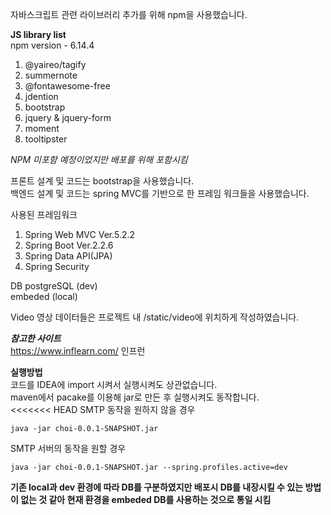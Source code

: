 자바스크립트 관련 라이브러리 추가를 위해 npm을 사용했습니다.<br>

**JS library list** <br>
npm version - 6.14.4 <br>
1. @yaireo/tagify<br>
2. summernote<br>
3. @fontawesome-free<br>
4. jdention<br>
5. bootstrap<br>
6. jquery & jquery-form<br>
7. moment<br>
8. tooltipster<br>

_NPM 미포함 예정이었지만 배포를 위해 포함시킴_

프론트 설계 및 코드는 bootstrap을 사용했습니다.<br>
백엔드 설계 및 코드는 spring MVC를 기반으로 한 프레임 워크들을 사용했습니다.<br>

사용된 프레임워크<br>
1. Spring Web MVC Ver.5.2.2
2. Spring Boot Ver.2.2.6
3. Spring Data API(JPA)
4. Spring Security

DB 
postgreSQL (dev)<br>
embeded (local)


Video 영상 데이터들은 프로젝트 내 /static/video에 위치하게 작성하였습니다.

**_참고한 사이트_**<br>
https://www.inflearn.com/ 인프런


**실행방법**<br>
코드를 IDEA에 import 시켜서 실행시켜도 상관없습니다.<br>
maven에서 pacake를 이용해 jar로 만든 후 실행시켜도 동작합니다.<br>
<<<<<<< HEAD
SMTP 동작을 원하지 않을 경우
<pre><code>java -jar choi-0.0.1-SNAPSHOT.jar</code></pre>
SMTP 서버의 동작을 원할 경우
<pre><code>java -jar choi-0.0.1-SNAPSHOT.jar --spring.profiles.active=dev</code></pre>

**기존 local과 dev 환경에 따라 DB를 구분하였지만 배포시 DB를 내장시킬 수 있는 방법이 없는 것 같아 현재 환경을 embeded DB를 사용하는 것으로 통일 시킴**
